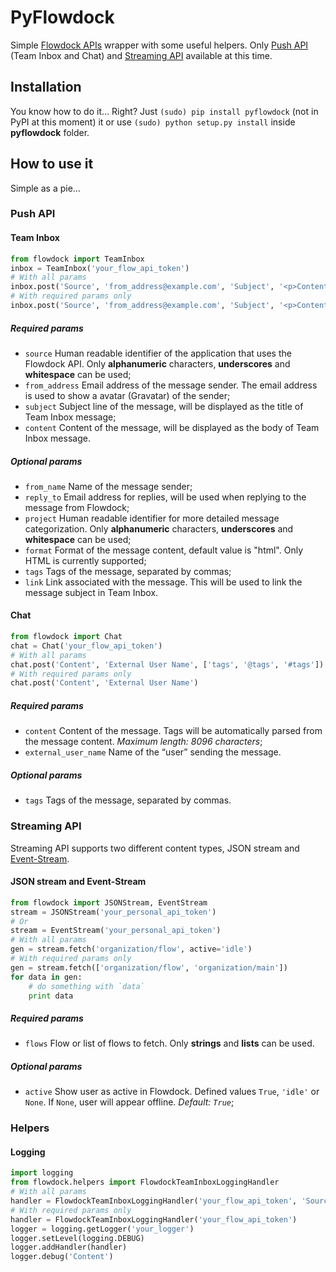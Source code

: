 # PyFlowdock
Simple [Flowdock APIs](https://flowdock.com/api) wrapper with some useful helpers. Only [Push API](https://flowdock.com/api/push) (Team Inbox and Chat) and [Streaming API](https://flowdock.com/api/streaming) available at this time.
## Installation
You know how to do it… Right? Just `(sudo) pip install pyflowdock` (not in PyPI at this moment) it or use `(sudo) python setup.py install` inside **pyflowdock** folder.

## How to use it
Simple as a pie…

### Push API
#### Team Inbox

```python
from flowdock import TeamInbox
inbox = TeamInbox('your_flow_api_token')
# With all params
inbox.post('Source', 'from_address@example.com', 'Subject', '<p>Content.</p>', 'From Name', 'reply_to@example.com', 'Project', 'format', ['tags', '@tags', '#tags'], 'http://link.example.com')
# With required params only
inbox.post('Source', 'from_address@example.com', 'Subject', '<p>Content.</p>')
```
##### Required params

+ `source` Human readable identifier of the application that uses the Flowdock API. Only **alphanumeric** characters, **underscores** and **whitespace** can be used;
+ `from_address` Email address of the message sender. The email address is used to show a avatar (Gravatar) of the sender;
+ `subject` Subject line of the message, will be displayed as the title of Team Inbox message;
+ `content` Content of the message, will be displayed as the body of Team Inbox message.

##### Optional params

+ `from_name` Name of the message sender;
+ `reply_to` Email address for replies, will be used when replying to the message from Flowdock;
+ `project` Human readable identifier for more detailed message categorization. Only **alphanumeric** characters, **underscores** and **whitespace** can be used;
+ `format` Format of the message content, default value is "html". Only HTML is currently supported;
+ `tags` Tags of the message, separated by commas;
+ `link` Link associated with the message. This will be used to link the message subject in Team Inbox.


#### Chat

```python
from flowdock import Chat
chat = Chat('your_flow_api_token')
# With all params
chat.post('Content', 'External User Name', ['tags', '@tags', '#tags'])
# With required params only
chat.post('Content', 'External User Name')
```
##### Required params

+ `content` Content of the message. Tags will be automatically parsed from the message content. *Maximum length: 8096 characters*;
+ `external_user_name` Name of the “user” sending the message.

##### Optional params

+ `tags` Tags of the message, separated by commas.

### Streaming API
Streaming API supports two different content types, JSON stream and [Event-Stream](http://dev.w3.org/html5/eventsource/).

#### JSON stream and Event-Stream

```python
from flowdock import JSONStream, EventStream
stream = JSONStream('your_personal_api_token')
# Or
stream = EventStream('your_personal_api_token')
# With all params
gen = stream.fetch('organization/flow', active='idle')
# With required params only
gen = stream.fetch(['organization/flow', 'organization/main'])
for data in gen:
	# do something with `data`
	print data
```
##### Required params

+ `flows` Flow or list of flows to fetch. Only **strings** and **lists** can be used.

##### Optional params

+ `active` Show user as active in Flowdock. Defined values `True`, `'idle'` or `None`. If `None`, user will appear offline. *Default: `True`*;

### Helpers
#### Logging

```python
import logging
from flowdock.helpers import FlowdockTeamInboxLoggingHandler
# With all params
handler = FlowdockTeamInboxLoggingHandler('your_flow_api_token', 'Source', 'from_address@example.com', 'From Name')
# With required params only
handler = FlowdockTeamInboxLoggingHandler('your_flow_api_token')
logger = logging.getLogger('your_logger')
logger.setLevel(logging.DEBUG)
logger.addHandler(handler)
logger.debug('Content')
```

